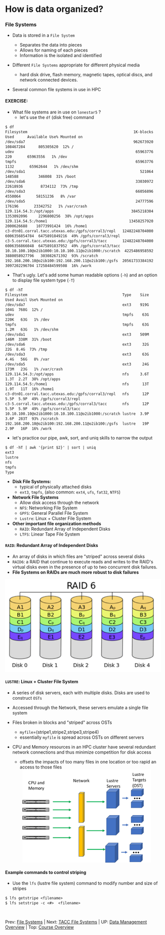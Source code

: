 # How is data organized?

### File Systems

* Data is stored in a `File System`
  + Separates the data into pieces
  + Allows for naming of each pieces
  + Information is the isolated and identified


* Different `File Systems` appropriate for different physical media
  + hard disk drive, flash memory, magnetic tapes, optical discs, and network connected devices.
* Several common file systems in use in HPC

#### EXERCISE:
* What file systems are in use on `lonestar5` ?
  + let's use the `df` (disk free) command

```
$ df
Filesystem                                                1K-blocks          Used      Available Use% Mounted on
/dev/sda7                                                 962673920     108467284      805305620  12% /
udev                                                       65963776           220       65963556   1% /dev
tmpfs                                                      65963776          1132       65962644   1% /dev/shm
/dev/sda1                                                    521064        148588         346008  31% /boot
/dev/sda6                                                  33030972      22618936        8734112  73% /tmp
/dev/sda3                                                  66056896       4550064       58151236   8% /var
/dev/sda5                                                  24777596        176196       23342752   1% /var/crash
129.114.54.3:/opt/apps                                   3845218304    1353092096     2296800256  38% /opt/apps
129.114.54.5:/home1                                     13458257920    2000626688    10773991424  16% /home1
c3-dtn01.corral.tacc.utexas.edu:/gpfs/corral3/repl   12482248704000 6006356854784  6475891849216  49% /gpfs/corral3/repl
c3-5.corral.tacc.utexas.edu:/gpfs/corral3/tacc       12482248704000 6006356866048  6475891837952  49% /gpfs/corral3/tacc
10.10.100.10@o2ib1000:10.10.100.11@o2ib1000:/scratch  4225486958592 3880058927796   303082671392  93% /scratch
192.168.200.10@o2ib100:192.168.200.11@o2ib100:/gsfs  20561733384192 3097202296704 17258484599508  16% /work
```

* That's ugly. Let's add some human readable options (`-h`) and an option to display file system type (`-T`)


```
$ df -hT
Filesystem                                           Type    Size  Used Avail Use% Mounted on
/dev/sda7                                            ext3    919G  104G  768G  12% /
udev                                                 tmpfs    63G  220K   63G   1% /dev
tmpfs                                                tmpfs    63G  1.2M   63G   1% /dev/shm
/dev/sda1                                            ext3    509M  146M  338M  31% /boot
/dev/sda6                                            ext3     32G   22G  8.4G  73% /tmp
/dev/sda3                                            ext3     63G  4.4G   56G   8% /var
/dev/sda5                                            ext3     24G  173M   23G   1% /var/crash
129.114.54.3:/opt/apps                               nfs     3.6T  1.3T  2.2T  38% /opt/apps
129.114.54.5:/home1                                  nfs      13T  1.9T   11T  16% /home1
c3-dtn01.corral.tacc.utexas.edu:/gpfs/corral3/repl   nfs      12P  5.5P  5.9P  49% /gpfs/corral3/repl
c3-5.corral.tacc.utexas.edu:/gpfs/corral3/tacc       nfs      12P  5.5P  5.9P  49% /gpfs/corral3/tacc
10.10.100.10@o2ib1000:10.10.100.11@o2ib1000:/scratch lustre  3.9P  3.6P  283T  93% /scratch
192.168.200.10@o2ib100:192.168.200.11@o2ib100:/gsfs  lustre   19P  2.9P   16P  16% /work
```

* let's practice our pipe, awk, sort, and uniq skills to narrow the output

```
$ df -hT | awk '{print $2}' | sort | uniq
ext3
lustre
nfs
tmpfs
Type
```

* **Disk File Systems:**
  + typical of physically attached disks
  + `ext3`, `tmpfs`, (also common: `ext4`, `ufs`, `fat32`, `NTFS`)
* **Network File Systems**
  + Allow disk access through the network
  + `NFS`: Networking File System
  + `GPFS`: General Parallel File System
  + `Lustre`: Linux + Cluster File System
* **Other important file organization methods**
  + `RAID`: Redundant Array of Independent Disks
  + `LTFS`: Linear Tape File System

#### `RAID`: Redundant Array of Independent Disks
* An array of disks in which files are "striped" across several disks
* `RAID6`: a RAID that continue to execute reads and writes to the RAID's virtual disks even in the presence of up to two concurrent disk failures.
* **File Systems on RAIDs are much more robust to disk failures**

<center><img src="../../resources/RAID6.png" style="height:300px;"></center>

#### `LUSTRE`: Linux + Cluster File System
* A series of disk servers, each with multiple disks. Disks are used to construct `OSTs`
* Accessed through the Network, these servers emulate a single file system
* Files broken in blocks and "striped" across OSTs
  + `myfile`=(stripe1,stripe2,stripe3,stripe4)
  + essentially `myfile` is spread across OSTs on different servers
* CPU and Memory resources in an HPC cluster have several redundant network connections and thus minimize competition for disk access
  + offsets the impacts of too many files in one location or too rapid an access to those files

  <center><img src="../../resources/LUSTRE.png" style="height:300px;"></center>

#### Example commands to control striping
* Use the `lfs` (lustre file system) command to modify number and size of stripes
```
$ lfs getstripe <filename>
$ lfs setstripe -c <#>  <filename>
```

<br>

Prev: [File Systems](data_management_01_02.md) | Next: [TACC File Systems](data_management_01_03.md) | UP: [Data Management Overview](data_management.md) | Top: [Course Overview](../../index.md)
